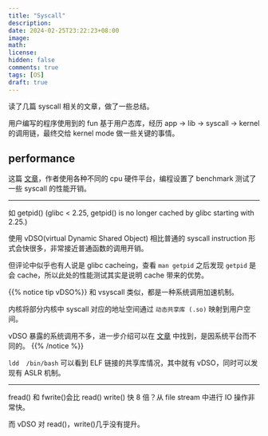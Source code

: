 ```yaml
---
title: "Syscall"
description: 
date: 2024-02-25T23:22:23+08:00
image: 
math: 
license: 
hidden: false
comments: true
tags: [OS]
draft: true
---
```


读了几篇 syscall 相关的文章，做了一些总结。

用户编写的程序使用到的 fun 基于用户态库，经历 app -> lib -> syscall -> kernel 的调用链，最终交给 kernel mode 做一些关键的事情。

## performance

这篇 [文章](http://arkanis.de/weblog/2017-01-05-measurements-of-system-call-performance-and-overhead)，作者使用各种不同的 cpu 硬件平台，编程设置了 benchmark 测试了一些 syscall 的性能开销。

---

如 getpid() (glibc < 2.25, getpid() is no longer cached by glibc starting with 2.25.)

使用 vDSO(virtual Dynamic Shared Object) 相比普通的 syscall instruction 形式会快很多，非常接近普通函数的调用开销。

但评论中似乎也有人说是 glibc cacheing，查看 `man getpid` 之后发现 `getpid` 是会 cache，所以此处的性能测试其实是说明 cache 带来的优势。

{{% notice tip vDSO%}}
和 vsyscall 类似，都是一种系统调用加速机制。

内核将部分内核中 syscall 对应的地址空间通过 `动态共享库 (.so)` 映射到用户空间。

vDSO 暴露的系统调用不多，进一步介绍可以在 [文章](https://tinylab.org/riscv-syscall-part3-vdso-overview/) 中找到，是因系统平台而不同的。
{{% /notice %}}

`ldd  /bin/bash` 可以看到 ELF 链接的共享库情况，其中就有 vDSO，同时可以发现有 ASLR 机制。

---

fread() 和 fwrite()会比 read() write() 快 8 倍？从 file stream 中进行 IO 操作非常快。

而 vDSO 对 read()，write()几乎没有提升。
